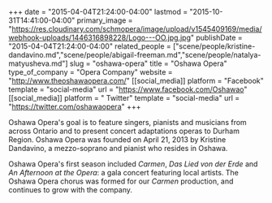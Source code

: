 +++
date = "2015-04-04T21:24:00-04:00"
lastmod = "2015-10-31T14:41:00-04:00"
primary_image = "https://res.cloudinary.com/schmopera/image/upload/v1545409169/media/webhook-uploads/1446316898228/Logo---OO.jpg.jpg"
publishDate = "2015-04-04T21:24:00-04:00"
related_people = ["scene/people/kristine-dandavino.md","scene/people/abigail-freeman.md","scene/people/natalya-matyusheva.md"]
slug = "oshawa-opera"
title = "Oshawa Opera"
type_of_company = "Opera Company"
website = "http://www.theoshawaopera.com/"
[[social_media]]
platform = "Facebook"
template = "social-media"
url = "https://www.facebook.com/Oshawao"
[[social_media]]
platform = " Twitter"
template = "social-media"
url = "https://twitter.com/oshawaopera"
+++

<p>
	Oshawa Opera's goal is to feature singers, pianists and musicians from across Ontario and to present concert adaptations operas to Durham Region. Oshawa Opera was founded on April 21, 2013 by Kristine Dandavino, a mezzo-soprano and pianist who resides in Oshawa.
</p>
<p>
	Oshawa Opera's first season included <em>Carmen</em>, <em>Das Lied von der Erde</em> and <em>An Afternoon at the Opera</em>: a gala concert featuring local artists. The Oshawa Opera chorus was formed for our <em>Carmen</em> production, and continues to grow with the company.
</p>
